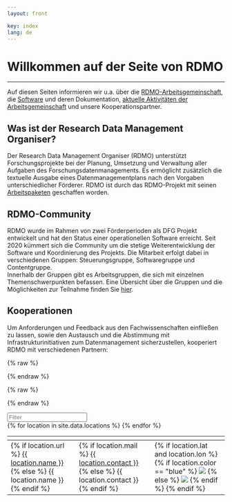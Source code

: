 ```yaml
---
layout: front

key: index
lang: de
---
```



# Willkommen auf der Seite von RDMO
<hr>

Auf diesen Seiten informieren wir u.a. über die [RDMO-Arbeitsgemeinschaft](./Community),  die [Software](./Doku_Admins) und deren Dokumentation, [aktuelle Aktivitäten der Arbeitsgemeinschaft](./aktuelles) und unsere Kooperationspartner.

## Was ist der Research Data Management Organiser?
Der Research Data Management Organiser (RDMO) unterstützt Forschungsprojekte bei der Planung, Umsetzung und Verwaltung aller Aufgaben des Forschungsdatenmanagements. Es ermöglicht zusätzlich die textuelle Ausgabe eines Datenmanagementplans nach den Vorgaben unterschiedlicher Förderer.
RDMO ist durch das RDMO-Projekt mit seinen [Arbeitspaketen](./arbeitspakete) geschaffen worden. 

## RDMO-Community
RDMO wurde im Rahmen von zwei Förderperioden als DFG Projekt entwickelt und hat den Status einer operationellen Software erreicht. Seit 2020 kümmert sich die Community um die stetige Weiterentwicklung der Software und Koordinierung des Projekts. 
Die Mitarbeit erfolgt dabei in verschiedenen Gruppen: Steuerungsgruppe, Softwaregruppe und Contentgruppe.<br/>
Innerhalb der Gruppen gibt es Arbeitsgruppen, die sich mit einzelnen Themenschwerpunkten befassen. Eine Übersicht über die Gruppen und die Möglichkeiten zur Teilnahme finden Sie [hier](./aktuelles).

## Kooperationen
Um Anforderungen und Feedback aus den Fachwissenschaften einfließen zu lassen, sowie den Austausch und die Abstimmung mit Infrastrukturinitiativen zum Datenmanagement sicherzustellen, kooperiert RDMO mit verschiedenen Partnern:



<link rel="stylesheet" href="./css/leaflet.css" />

<script>
    var _locations = {{ site.data.locations | jsonify }};
</script>

{% raw  %}
<script id="popup-template" type="text/x-handlebars-template">

<h4>{{name}}</h4>

<dl>
    {{#if url}}
        <dt>URL</dt>
        <dd><a href="{{url}}" target="_blank">{{url}}</a></dd>
    {{/if}}
    {{#if contact}}
        <dt>Kontakt</dt>
        <dd>{{contact}}</dd>
    {{/if}}
    {{#if discipline}}
        <dt>Disziplin</dt>
        <dd>{{discipline}}</dd>
    {{/if}}
    {{#if description}}
        <dt>Beschreibung</dt>
        <dd>{{description}}</dd>
    {{/if}}
</dl>

</script>
{% endraw %}

{% raw  %}
<script id="legend-template" type="text/x-handlebars-template">

<p>
    <img src="./img/icons/marker-icon-blue.png" /> Produktiv-Instanzen
</p>
<p>
    <img src="./img/icons/marker-icon-grey.png" /> Test-Instanzen
</p>

</script>
{% endraw %}

<script src="./js/func.js"></script>
<script src="./js/handlebars.min.js"></script>
<script src="./js/leaflet.js"></script>
<script src="./js/map.js"></script>

<script src="./js/tablesorter.min.js"></script>
<script src="./js/tablesorter.widgets.js"></script>
<link rel="stylesheet" type="text/css" href="./css/table.css">

<div id="map" class="map"></div>

<div>
    <div class="no_entries"></div>
    <input class="tabfilter" type="search" data-column="all" placeholder="Filter">
</div>

<table id="partners" class="tablesorter">
    <thead>
        <th class="name"></th>
        <th class="contact"></th>
        <th class="instance"></th>
    </thead>
    <tbody>
        {% for location in site.data.locations %}
            <tr>
                <td class="name">
                    {% if location.url %}
                        <a href="{{ location.url }}">{{ location.name }}</a>
                    {% else %}
                        {{ location.name }}
                    {% endif %}
                </td>
                <td class="contact">
                    {% if location.mail %}
                        <a href="{{ location.mail }}">{{ location.contact }}</a>
                    {% else %}
                           {{ location.contact }}
                    {% endif %}
                </td>
                <td id="{{ location.name | slugify: latin }}" class="instance">
                    {% if location.lat and location.lon %}
                        {% if location.color == "blue" %}
                            <img src="./img/icons/marker-icon-blue.png" />
                        {% else %}
                            <img src="./img/icons/marker-icon-grey.png" />
                        {% endif %}
                        <script>
                            $("#{{ location.name | slugify }}")
                            .on("click", function(){
                                open_marker(
                                    "{{ location.name | slugify }}",
                                    [{{ location.lat }}, {{ location.lon }}],
                                    "{{ location.description | size }}"
                                );
                            });
                        </script>
                    {% endif %}
                </td>
            </tr>
        {% endfor %}
    </tbody>
</table>

<script>
    $(document).ready(function() {
        init_table();
    });
</script>
